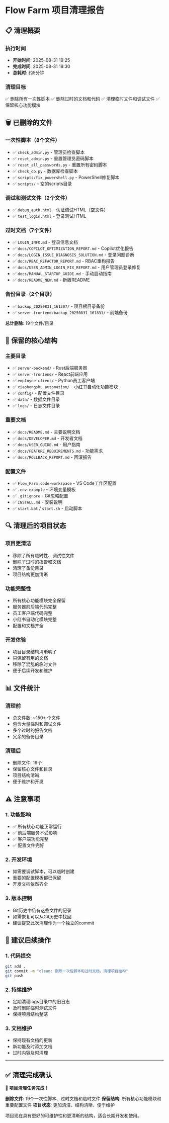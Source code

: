 # Flow Farm 项目清理报告

## 📋 清理概要

### 执行时间
- **开始时间**: 2025-08-31 19:25
- **完成时间**: 2025-08-31 19:30
- **总耗时**: 约5分钟

### 清理目标
✅ 删除所有一次性脚本
✅ 删除过时的文档和代码
✅ 清理临时文件和调试文件
✅ 保留核心功能模块

## 🗑️ 已删除的文件

### 一次性脚本（8个文件）
- ✅ `check_admin.py` - 管理员检查脚本
- ✅ `reset_admin.py` - 重置管理员密码脚本
- ✅ `reset_all_passwords.py` - 重置所有密码脚本
- ✅ `check_db.py` - 数据库检查脚本
- ✅ `scripts/fix_powershell.py` - PowerShell修复脚本
- ✅ `scripts/` - 空的scripts目录

### 调试和测试文件（2个文件）
- ✅ `debug_auth.html` - 认证调试HTML（空文件）
- ✅ `test_login.html` - 登录测试HTML

### 过时文档（7个文件）
- ✅ `LOGIN_INFO.md` - 登录信息文档
- ✅ `docs/COPILOT_OPTIMIZATION_REPORT.md` - Copilot优化报告
- ✅ `docs/LOGIN_ISSUE_DIAGNOSIS_SOLUTION.md` - 登录问题诊断
- ✅ `docs/RBAC_REFACTOR_REPORT.md` - RBAC重构报告
- ✅ `docs/USER_ADMIN_LOGIN_FIX_REPORT.md` - 用户管理员登录修复
- ✅ `docs/MANUAL_STARTUP_GUIDE.md` - 手动启动指南
- ✅ `docs/README_NEW.md` - 新版README

### 备份目录（2个目录）
- ✅ `backup_20250831_161307/` - 项目根目录备份
- ✅ `server-frontend/backup_20250831_161831/` - 前端备份

**总计删除**: 19个文件/目录

## 📁 保留的核心结构

### 主要目录
- ✅ `server-backend/` - Rust后端服务器
- ✅ `server-frontend/` - React前端应用
- ✅ `employee-client/` - Python员工客户端
- ✅ `xiaohongshu_automation/` - 小红书自动化功能模块
- ✅ `config/` - 配置文件目录
- ✅ `data/` - 数据文件目录
- ✅ `logs/` - 日志文件目录

### 重要文档
- ✅ `docs/README.md` - 主要说明文档
- ✅ `docs/DEVELOPER.md` - 开发者文档
- ✅ `docs/USER_GUIDE.md` - 用户指南
- ✅ `docs/FEATURE_REQUIREMENTS.md` - 功能需求
- ✅ `docs/ROLLBACK_REPORT.md` - 回滚报告

### 配置文件
- ✅ `Flow_Farm.code-workspace` - VS Code工作区配置
- ✅ `.env.example` - 环境变量模板
- ✅ `.gitignore` - Git忽略配置
- ✅ `INSTALL.md` - 安装说明
- ✅ `start.bat` / `start.sh` - 启动脚本

## 🔍 清理后的项目状态

### 项目更清洁
- 移除了所有临时性、调试性文件
- 删除了过时的报告和文档
- 清理了备份目录
- 项目结构更加清晰

### 功能完整性
- 所有核心功能模块完全保留
- 服务器前后端代码完整
- 员工客户端代码完整
- 小红书自动化模块完整
- 配置和文档齐全

### 开发体验
- 项目目录结构清晰明了
- 只保留有用的文档
- 移除了混乱的临时文件
- 便于后续开发和维护

## 📊 文件统计

### 清理前
- 总文件数: ~150+ 个文件
- 包含大量临时和调试文件
- 多个过时的报告文档
- 冗余的备份目录

### 清理后
- 删除文件: 19个
- 保留核心文件和目录
- 项目结构清晰
- 便于维护和开发

## ⚠️ 注意事项

### 1. 功能影响
- ✅ 所有核心功能正常运行
- ✅ 前后端服务不受影响
- ✅ 客户端功能完整
- ✅ 配置文件完好

### 2. 开发环境
- 如需要调试脚本，可以临时创建
- 重要的配置模板都已保留
- 开发文档依然齐全

### 3. 版本控制
- Git历史中仍有这些文件的记录
- 如需恢复可以从Git历史中找回
- 建议提交此次清理作为一个独立的commit

## 🎯 建议后续操作

### 1. 代码提交
```bash
git add .
git commit -m "clean: 删除一次性脚本和过时文档，清理项目结构"
git push
```

### 2. 持续维护
- 定期清理logs目录中的旧日志
- 及时删除临时测试文件
- 保持项目结构整洁

### 3. 文档维护
- 保持现有文档的更新
- 新功能及时添加文档
- 过时内容及时清理

---

## ✅ 清理完成确认

**🎉 项目清理任务完成！**

**删除文件**: 19个一次性脚本、过时文档和临时文件
**保留结构**: 所有核心功能模块和重要配置文件
**项目状态**: 更加清洁、结构清晰、便于维护

项目现在具有更好的可维护性和更清晰的结构，适合长期开发和使用。
